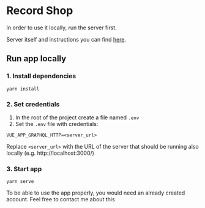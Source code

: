# Record Shop

In order to use it locally, run the server first.

Server itself and instructions you can find [here](https://github.com/plaskevich/record-shop-server).

## Run app locally
### 1. Install dependencies
`yarn install`
### 2. Set credentials
1. In the root of the project create a file named `.env`
2. Set the `.env` file with credentials:
```
VUE_APP_GRAPHQL_HTTP=<server_url>
```
Replace `<server_url>` with the URL of the server that should be running also locally (e.g. http://localhost:3000/)

### 3. Start app
`yarn serve`

To be able to use the app properly, you would need an already created account.
Feel free to contact me about this
